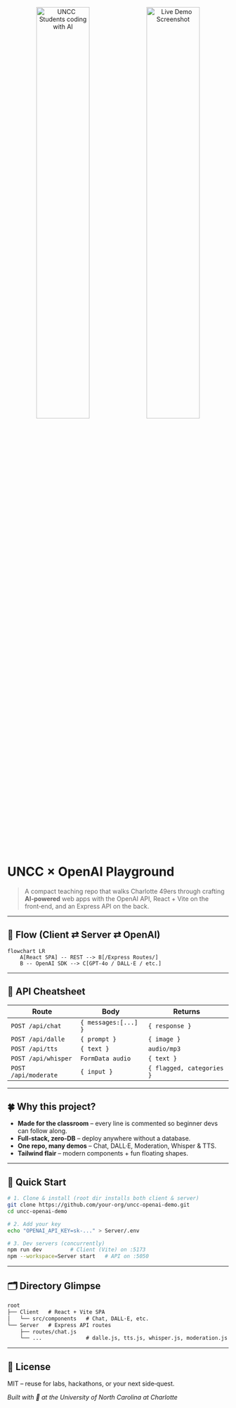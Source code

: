 <p align="center">
  <!-- ⇣⇣  Replace with your screenshots ⇣⇣ -->
  <img src="docs/hero-left.png" width="49%" alt="UNCC Students coding with AI"/>
  <img src="docs/hero-right.png" width="49%" alt="Live Demo Screenshot"/>
</p>

# UNCC × OpenAI **Playground**

> A compact teaching repo that walks Charlotte 49ers through crafting **AI‑powered** web apps with the OpenAI API, React + Vite on the front‑end, and an Express API on the back.

---

## 🎨 Flow (Client ⇄ Server ⇄ OpenAI)
```mermaid
flowchart LR
    A[React SPA] -- REST --> B[/Express Routes/]
    B -- OpenAI SDK --> C[GPT‑4o / DALL·E / etc.]
```
---

## 🔌 API Cheatsheet

| Route | Body | Returns |
|-------|------|---------|
| `POST /api/chat` | `{ messages:[...] }` | `{ response }` |
| `POST /api/dalle` | `{ prompt }` | `{ image }` |
| `POST /api/tts` | `{ text }` | `audio/mp3` |
| `POST /api/whisper` | `FormData audio` | `{ text }` |
| `POST /api/moderate` | `{ input }` | `{ flagged, categories }` |

---

## 🍀 Why this project?

* **Made for the classroom** – every line is commented so beginner devs can follow along.
* **Full‑stack, zero‑DB** – deploy anywhere without a database.
* **One repo, many demos** – Chat, DALL·E, Moderation, Whisper & TTS.
* **Tailwind flair** – modern components + fun floating shapes.

---

## 🚀 Quick Start

```bash
# 1. Clone & install (root dir installs both client & server)
git clone https://github.com/your‑org/uncc-openai-demo.git
cd uncc-openai-demo

# 2. Add your key
echo "OPENAI_API_KEY=sk-..." > Server/.env

# 3. Dev servers (concurrently)
npm run dev         # Client (Vite) on :5173
npm --workspace=Server start   # API on :5050
```

---

## 🗂️ Directory Glimpse

```txt
root
├── Client   # React + Vite SPA
│   └── src/components   # Chat, DALL·E, etc.
└── Server   # Express API routes
    ├── routes/chat.js
    └── ...              # dalle.js, tts.js, whisper.js, moderation.js
```

---

## 📜 License

MIT – reuse for labs, hackathons, or your next side‑quest.

*Built with 💚 at the University of North Carolina at Charlotte*
